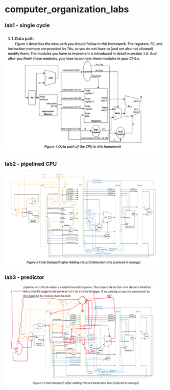 # computer_organization_labs

### lab1 - single cycle

![l1](assets/1.png)

### lab2 - pipelined CPU

![l2](assets/2.png)

### lab3 - predictor

![l3](assets/3.png)